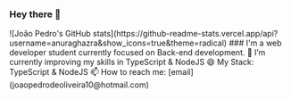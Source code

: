 ### Hey there 👋

<!--
**JP-Oliveira-dev/JP-Oliveira-dev** is a ✨ _special_ ✨ repository because its `README.md` (this file) appears on your GitHub profile. --!>

![João Pedro's GitHub stats](https://github-readme-stats.vercel.app/api?username=anuraghazra&show_icons=true&theme=radical)

### I'm a web developer student currently focused on Back-end development. 
🌱 I’m currently improving my skills in TypeScript & NodeJS
😄 My Stack: TypeScript & NodeJS
📫 How to reach me: [email](joaopedrodeoliveira10@hotmail.com)
